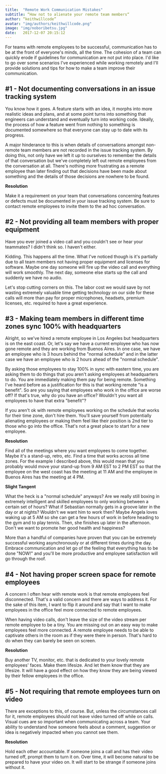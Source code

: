 ```yaml
---
title:  "Remote Work Communication Mistakes"
subtitle: “How not to alienate your remote team members“
author: “keithwillcode”
avatar: "img/authors/keithwillcode.png"
image: "img/noboribetsu.jpg"
date:   2017-12-07 20:15:12
---
```


For teams with remote employees to be successful, communication has to be at the front of everyone's minds, all the time. The cohesion of a team can quickly erode if guidelines for communication are not put into place. I'd like to go over some scenarios I've experienced while working remotely and I'll provide solutions and tips for how to make a team improve their communication.

## #1 - Not documenting conversations in an issue tracking system
You know how it goes. A feature starts with an idea, it morphs into more realistic ideas and plans, and at some point turns into something that engineers can understand and eventually turn into working code. Ideally, the process of how a feature went from nothing to something is documented somewhere so that everyone can stay up to date with its progress.

A major hinderance to this is when details of conversations amongst non-remote team members are not recorded in the issue tracking system. By doing this, not only have we left it up to ourselves to remember the details of that conversation but we've completely left out remote employees from the conversation at all. There's nothing more frustrating as a remote employee than later finding out that decisions have been made about something and the details of those decisions are nowhere to be found.

**Resolution** 

Make it a requirement on your team that conversations concerning features or defects must be documented in your issue tracking system. Be sure to contact remote employees to invite them to the ad hoc conversation.

## #2 - Not providing all team members with proper equipment
Have you ever joined a video call and you couldn't see or hear your teammates? I didn't think so. I haven't either. 

Kidding. This happens all the time. What I've noticed though is it's partially due to all team members not having proper equipment and licenses for software. Maybe one day someone will fire up the video call and everything will work smoothly. The next day, someone else starts up the call and suddenly we have no audio. 

Let's stop cutting corners on this. The labor cost we would save by not wasting extremely valuable time getting technology on our side for these calls will more than pay for proper microphones, headsets, premium licenses, etc. required to have a great experience.

## #3 - Making team members in different time zones sync 100% with headquarters
Alright, so we've hired a remote employee in Los Angeles but headquarters is on the east coast. Or, let's say we have a current employee who has now gone remote and they are working from Buenos Aires. In one case, we have an employee who is 3 hours behind the "normal schedule" and in the latter case we have an employee who is 2 hours ahead of the "normal schedule". 

By asking those employees to stay 100% in sync with eastern time, you are asking them to do things that you aren't asking employees at headquarters to do. You are immediately making them pay for being remote. Something I've heard before as a justification for this is that working remote "is a benefit". So are you saying that employees who work in the office are worse off? If that's true, why do you have an office? Wouldn't you want all employees to have that extra "benefit"?

If you aren't ok with remote employees working on the schedule that works for their time zone, don't hire them. You'll save yourself from potentially alienating employees or making them feel like their position is 2nd tier to those who go into the office. That's not a great place to start for a new employee.

**Resolution** 

Find all of the meetings where you want employees to come together. Maybe it's a stand-up, retro, etc. Find a time that works across all time zones. For the example I described above, this would mean that you probably would move your stand-up from 9 AM EST to 2 PM EST so that the employee on the west coast has the meeting at 11 AM and the employee in Buenos Aires has the meeting at 4 PM.

**Slight Tangent**

What the heck is a "normal schedule" anyways? Are we really still boxing in extremely intelligent and skilled employees to only working between a certain set of hours? What if Sebastian normally gets in a groove later in the day or at nights? Wouldn't we want him to work then? Maybe Angela loves waking up at 5 AM so she can get a few hours of work in before heading to the gym and to play tennis. Then, she finishes up later in the afternoon. Don't we want to promote her good health and happiness?

More than a handful of companies have proven that you can be extremely successful working asynchronously or at different times during the day. Embrace communication and let go of the feeling that everything has to be done "NOW!" and you'll be more productive and employee satisfaction will go through the roof.

## #4 - Not having proper screen space for remote employees
A concern I often hear with remote work is that remote employees feel disconnected. That's a valid concern and there are ways to address it. For the sake of this item, I want to flip it around and say that I want to make employees in the office feel more connected to remote employees.

When having video calls, don't leave the size of the video stream per remote employee to be a tiny. You are missing out on an easy way to make employees feel more connected. A remote employee needs to be able to captivate others in the room as if they were there in person. That's hard to do when they can barely be seen on screen.

**Resolution**

Buy another TV, monitor, etc. that is dedicated to your lovely remote employees' faces. Make them lifesize. And let them know that they are lifesize. It will have a good effect on how they know they are being viewed by their fellow employees in the office.

## #5 - Not requiring that remote employees turn on video
There are exceptions to this, of course. But, unless the circumstances call for it, remote employees should not leave video turned off while on calls. Visual cues are so important when communicating across a team. Your ability to understand how someone feels about a comment, suggestion or idea is negatively impacted when you cannot see them.

**Resolution**

Hold each other accountable. If someone joins a call and has their video turned off, prompt them to turn it on. Over time, it will become natural to be prepared to have your video on. It will start to be strange if someone joins without it.





